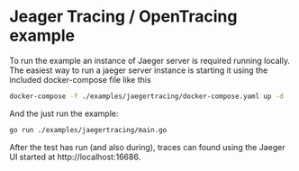 # Jeager Tracing / OpenTracing example

To run the example an instance of Jaeger server is required running locally. The easiest way to run a jaeger server
instance is starting it using the included docker-compose file like this

```bash
docker-compose -f ./examples/jaegertracing/docker-compose.yaml up -d
``` 

And the just run the example:

```bash
go run ./examples/jaegertracing/main.go
```

After the test has run (and also during), traces can found using the Jaeger UI started at http://localhost:16686.
 
